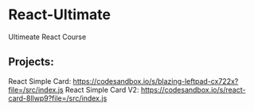 # React-Ultimate
Ultimeate React Course

## Projects:
React Simple Card: https://codesandbox.io/s/blazing-leftpad-cx722x?file=/src/index.js
React Simple Card V2: https://codesandbox.io/s/react-card-8llwp9?file=/src/index.js
